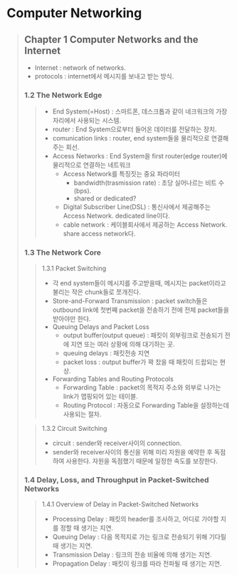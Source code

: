 # Computer Networking

> ## Chapter 1 Computer Networks and the Internet
>
> - Internet : network of networks.
> - protocols : internet에서 메시지를 보내고 받는 방식.
>
> ### 1.2 The Network Edge
>
> > - End System(=Host) : 스마트폰, 데스크톱과 같이 네크워크의 가장자리에서 사용되는 시스템.
> > - router : End System으로부터 들어온 데이터를 전달하는 장치.
> > - comunication links : router, end system들을 물리적으로 연결해주는 회선.
> > - Access Networks : End System을 first router(edge router)에 물리적으로 연결하는 네트워크
> >   - Access Network를 특징짓는 중요 파라미터
> >     - bandwidth(trasmission rate) : 초당 실어나르는 비트 수(bps).
> >     - shared or dedicated?
> >   - Digital Subscriber Line(DSL) : 통신사에서 제공해주는 Access Network. dedicated line이다.
> >   - cable network : 케이블회사에서 제공하는 Access Network. share access network다.
>
> ### 1.3 The Network Core
>
> > 1.3.1 Packet Switching
> >
> > - 각 end system들이 메시지를 주고받을때, 메시지는 packet이라고 불리는 작은 chunk들로 쪼개진다.
> > - Store-and-Forward Transmission : packet switch들은 outbound link에 첫번째 packet을 전송하기 전에 전체 packet들을 받아야만 한다.
> > - Queuing Delays and Packet Loss
> >   - output buffer(output queue) : 패킷이 외부링크로 전송되기 전에 지연 또는 여러 상황에 의해 대기하는 곳.
> >   - queuing delays : 패킷전송 지연
> >   - packet loss : output buffer가 꽉 찼을 때 패킷이 드랍되는 현상.
> > - Forwarding Tables and Routing Protocols
> >   - Forwarding Table : packet의 목적지 주소와 외부로 나가는 link가 맵핑되어 있는 테이블.
> >   - Routing Protocol : 자동으로 Forwarding Table을 설정하는데 사용되는 절차.
>
> > 1.3.2 Circuit Switching
> >
> > - circuit : sender와 receiver사이의 connection.
> > - sender와 receiver사이의 통신을 위해 미리 자원을 예약한 후 독점하여 사용한다. 자원을 독점했기 때문에 일정한 속도를 보장한다.
>
> ### 1.4 Delay, Loss, and Throughput in Packet-Switched Networks
>
> > 1.4.1 Overview of Delay in Packet-Switched Networks
> >
> > - Processing Delay : 패킷의 header를 조사하고, 어디로 가야할 지를 정할 때 생기는 지연.
> > - Queuing Delay : 다음 목적지로 가는 링크로 전송되기 위해 기다릴 때 생기는 지연.
> > - Transmission Delay : 링크의 전송 비율에 의해 생기는 지연.
> > - Propagation Delay : 패킷이 링크를 따라 전파될 때 생기는 지연.
